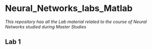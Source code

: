 # **Neural_Networks_labs_Matlab**
*This repository has all the Lab material related to the course of Neural Networks studied during Master Studies*
## Lab 1 
